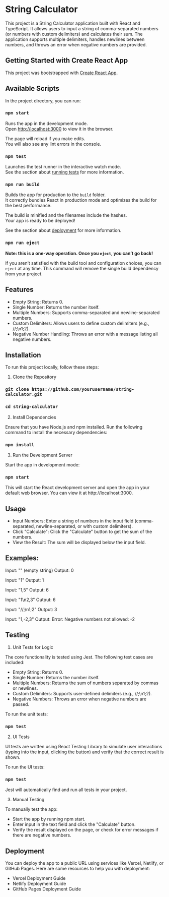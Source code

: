 # String Calculator

This project is a String Calculator application built with React and TypeScript. It allows users to input a string of comma-separated numbers (or numbers with custom delimiters) and calculates their sum. The application supports multiple delimiters, handles newlines between numbers, and throws an error when negative numbers are provided.

## Getting Started with Create React App

This project was bootstrapped with [Create React App](https://github.com/facebook/create-react-app).

## Available Scripts

In the project directory, you can run:

### `npm start`

Runs the app in the development mode.\
Open [http://localhost:3000](http://localhost:3000) to view it in the browser.

The page will reload if you make edits.\
You will also see any lint errors in the console.

### `npm test`

Launches the test runner in the interactive watch mode.\
See the section about [running tests](https://facebook.github.io/create-react-app/docs/running-tests) for more information.

### `npm run build`

Builds the app for production to the `build` folder.\
It correctly bundles React in production mode and optimizes the build for the best performance.

The build is minified and the filenames include the hashes.\
Your app is ready to be deployed!

See the section about [deployment](https://facebook.github.io/create-react-app/docs/deployment) for more information.

### `npm run eject`

**Note: this is a one-way operation. Once you `eject`, you can’t go back!**

If you aren’t satisfied with the build tool and configuration choices, you can `eject` at any time. This command will remove the single build dependency from your project.

## Features

- Empty String: Returns 0.
- Single Number: Returns the number itself.
- Multiple Numbers: Supports comma-separated and newline-separated numbers.
- Custom Delimiters: Allows users to define custom delimiters (e.g., //;\n1;2).
- Negative Number Handling: Throws an error with a message listing all negative numbers.

## Installation

To run this project locally, follow these steps:

1. Clone the Repository

### `git clone https://github.com/yourusername/string-calculator.git`

### `cd string-calculator`

2. Install Dependencies

Ensure that you have Node.js and npm installed. Run the following command to install the necessary dependencies:

### `npm install`

3. Run the Development Server

Start the app in development mode:

### `npm start`

This will start the React development server and open the app in your default web browser. You can view it at http://localhost:3000.

## Usage

- Input Numbers: Enter a string of numbers in the input field (comma-separated, newline-separated, or with custom delimiters).
- Click "Calculate": Click the "Calculate" button to get the sum of the numbers.
- View the Result: The sum will be displayed below the input field.

## Examples:

Input: "" (empty string)
Output: 0

Input: "1"
Output: 1

Input: "1,5"
Output: 6

Input: "1\n2,3"
Output: 6

Input: "//;\n1;2"
Output: 3

Input: "1,-2,3"
Output: Error: Negative numbers not allowed: -2

## Testing

1. Unit Tests for Logic

The core functionality is tested using Jest. The following test cases are included:

- Empty String: Returns 0.
- Single Number: Returns the number itself.
- Multiple Numbers: Returns the sum of numbers separated by commas or newlines.
- Custom Delimiters: Supports user-defined delimiters (e.g., //;\n1;2).
- Negative Numbers: Throws an error when negative numbers are passed.

To run the unit tests:

### `npm test`

2. UI Tests

UI tests are written using React Testing Library to simulate user interactions (typing into the input, clicking the button) and verify that the correct result is shown.

To run the UI tests:

### `npm test`

Jest will automatically find and run all tests in your project.

3. Manual Testing

To manually test the app:

- Start the app by running npm start.
- Enter input in the text field and click the "Calculate" button.
- Verify the result displayed on the page, or check for error messages if there are negative numbers.

## Deployment

You can deploy the app to a public URL using services like Vercel, Netlify, or GitHub Pages. Here are some resources to help you with deployment:

- Vercel Deployment Guide
- Netlify Deployment Guide
- GitHub Pages Deployment Guide
